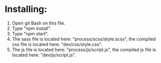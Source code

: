 # Installing:

1) Open git Bash on this file.
2) Type "npm install".
3) Type "npm start".
4) The sass file is located here: "process/scss/style.scss", 
   the compiled css file is located here: "dev/css/style.css".
5) The js file is located here: "process/js/script.js",
   the compiled js file is located here: "dev/js/script.js".
